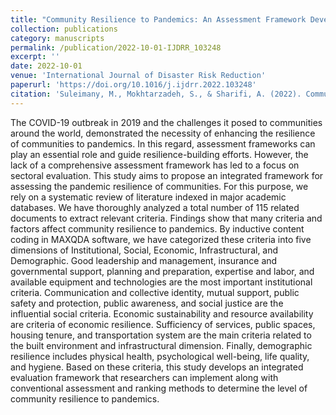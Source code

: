 ```yaml
---
title: "Community Resilience to Pandemics: An Assessment Framework Developed Based on the Review of COVID-19 Literature"
collection: publications
category: manuscripts
permalink: /publication/2022-10-01-IJDRR_103248
excerpt: ''
date: 2022-10-01
venue: 'International Journal of Disaster Risk Reduction'
paperurl: 'https://doi.org/10.1016/j.ijdrr.2022.103248'
citation: 'Suleimany, M., Mokhtarzadeh, S., & Sharifi, A. (2022). Community resilience to pandemics: An assessment framework developed based on the review of COVID-19 literature. International Journal of Disaster Risk Reduction (Q1-IF: 4.2). 103248.'
---
```


The COVID-19 outbreak in 2019 and the challenges it posed to communities around the world, demonstrated the necessity of enhancing the resilience of communities to pandemics. In this regard, assessment frameworks can play an essential role and guide resilience-building efforts. However, the lack of a comprehensive assessment framework has led to a focus on sectoral evaluation. This study aims to propose an integrated framework for assessing the pandemic resilience of communities. For this purpose, we rely on a systematic review of literature indexed in major academic databases. We have thoroughly analyzed a total number of 115 related documents to extract relevant criteria. Findings show that many criteria and factors affect community resilience to pandemics. By inductive content coding in MAXQDA software, we have categorized these criteria into five dimensions of Institutional, Social, Economic, Infrastructural, and Demographic. Good leadership and management, insurance and governmental support, planning and preparation, expertise and labor, and available equipment and technologies are the most important institutional criteria. Communication and collective identity, mutual support, public safety and protection, public awareness, and social justice are the influential social criteria. Economic sustainability and resource availability are criteria of economic resilience. Sufficiency of services, public spaces, housing tenure, and transportation system are the main criteria related to the built environment and infrastructural dimension. Finally, demographic resilience includes physical health, psychological well-being, life quality, and hygiene. Based on these criteria, this study develops an integrated evaluation framework that researchers can implement along with conventional assessment and ranking methods to determine the level of community resilience to pandemics.
